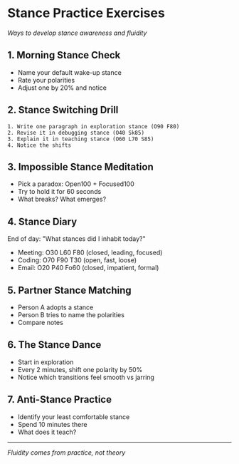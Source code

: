 # Stance Practice Exercises

*Ways to develop stance awareness and fluidity*

## 1. Morning Stance Check
- Name your default wake-up stance
- Rate your polarities
- Adjust one by 20% and notice

## 2. Stance Switching Drill
```
1. Write one paragraph in exploration stance (O90 F80)
2. Revise it in debugging stance (O40 Sk85)
3. Explain it in teaching stance (O60 L70 S85)
4. Notice the shifts
```

## 3. Impossible Stance Meditation
- Pick a paradox: Open100 + Focused100
- Try to hold it for 60 seconds
- What breaks? What emerges?

## 4. Stance Diary
End of day: "What stances did I inhabit today?"
- Meeting: O30 L60 F80 (closed, leading, focused)
- Coding: O70 F90 T30 (open, fast, loose)
- Email: O20 P40 Fo60 (closed, impatient, formal)

## 5. Partner Stance Matching
- Person A adopts a stance
- Person B tries to name the polarities
- Compare notes

## 6. The Stance Dance
- Start in exploration
- Every 2 minutes, shift one polarity by 50%
- Notice which transitions feel smooth vs jarring

## 7. Anti-Stance Practice
- Identify your least comfortable stance
- Spend 10 minutes there
- What does it teach?

---

*Fluidity comes from practice, not theory*